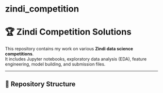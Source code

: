 # zindi_competition
# 🏆 Zindi Competition Solutions

This repository contains my work on various **Zindi data science competitions**.  
It includes Jupyter notebooks, exploratory data analysis (EDA), feature engineering, model building, and submission files.  

---

## 📂 Repository Structure
